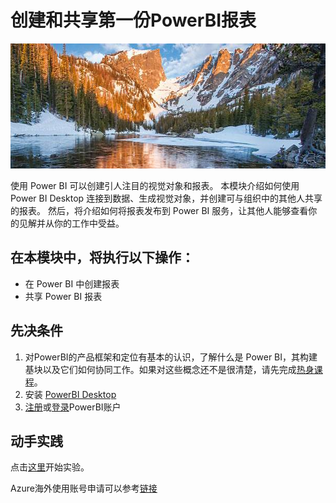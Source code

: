 # 创建和共享第一份PowerBI报表

<img width="2000" height="200" src="./Images/banner.jpg"/>

使用 Power BI 可以创建引人注目的视觉对象和报表。 本模块介绍如何使用 Power BI Desktop 连接到数据、生成视觉对象，并创建可与组织中的其他人共享的报表。 然后，将介绍如何将报表发布到 Power BI 服务，让其他人能够查看你的见解并从你的工作中受益。

## 在本模块中，将执行以下操作：

* 在 Power BI 中创建报表
* 共享 Power BI 报表

## 先决条件
1. 对PowerBI的产品框架和定位有基本的认识，了解什么是 Power BI，其构建基块以及它们如何协同工作。如果对这些概念还不是很清楚，请先完成[热身课程](https://docs.microsoft.com/zh-cn/learn/modules/get-started-with-power-bi/index)。
2. 安装 [PowerBI Desktop](https://docs.microsoft.com/zh-cn/power-bi/desktop-get-the-desktop)
3. [注册](https://signup.microsoft.com/signup?sku=a403ebcc-fae0-4ca2-8c8c-7a907fd6c235&email&ru=https%3A%2F%2Fapp.powerbi.com%3Fpbi_source%3Dweb%26redirectedFromSignup%3D1%26noSignUpCheck%3D1)或[登录](https://app.powerbi.com)PowerBI账户
   

## 动手实践
点击[这里](https://docs.microsoft.com/zh-cn/learn/modules/build-your-first-power-bi-report/)开始实验。



Azure海外使用账号申请可以参考[链接](http://www.cnblogs.com/meowmeow/p/7773226.html?from=groupmessage&isappinstalled=0)
